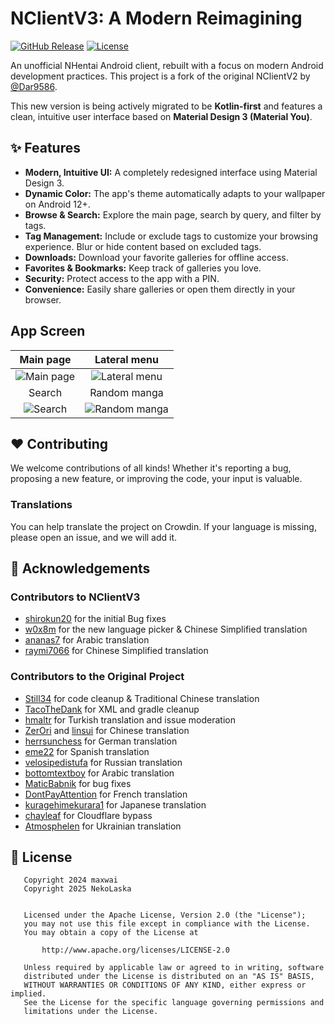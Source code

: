 # NClientV3: A Modern Reimagining

[![GitHub Release](https://img.shields.io/github/v/release/maxwai/NClientV3.svg?logo=github&style=for-the-badge)](https://github.com/maxwai/NClientV3/releases/latest)
[![License](https://img.shields.io/github/license/maxwai/NClientV3?style=for-the-badge)](https://github.com/maxwai/NClientV3/blob/master/LICENSE)

An unofficial NHentai Android client, rebuilt with a focus on modern Android development practices. This project is a fork of the original NClientV2 by [@Dar9586](https://github.com/Dar9586).

This new version is being actively migrated to be **Kotlin-first** and features a clean, intuitive user interface based on **Material Design 3 (Material You)**.

## ✨ Features

*   **Modern, Intuitive UI:** A completely redesigned interface using Material Design 3.
*   **Dynamic Color:** The app's theme automatically adapts to your wallpaper on Android 12+.
*   **Browse & Search:** Explore the main page, search by query, and filter by tags.
*   **Tag Management:** Include or exclude tags to customize your browsing experience. Blur or hide content based on excluded tags.
*   **Downloads:** Download your favorite galleries for offline access.
*   **Favorites & Bookmarks:** Keep track of galleries you love.
*   **Security:** Protect access to the app with a PIN.
*   **Convenience:** Easily share galleries or open them directly in your browser.

## App Screen

|                                                                Main page                                                                 |                                                                Lateral menu                                                                 |
|:----------------------------------------------------------------------------------------------------------------------------------------:|:-------------------------------------------------------------------------------------------------------------------------------------------:|
| ![Main page](https://raw.githubusercontent.com/maxwai/NClientV3/master/fastlane/metadata/android/en-US/images/phoneScreenshots/img1.jpg) | ![Lateral menu](https://raw.githubusercontent.com/maxwai/NClientV3/master/fastlane/metadata/android/en-US/images/phoneScreenshots/img2.jpg) |
|                                                                  Search                                                                  |                                                                Random manga                                                                 |
|  ![Search](https://raw.githubusercontent.com/maxwai/NClientV3/master/fastlane/metadata/android/en-US/images/phoneScreenshots/img3.jpg)   | ![Random manga](https://raw.githubusercontent.com/maxwai/NClientV3/master/fastlane/metadata/android/en-US/images/phoneScreenshots/img4.jpg) |

## ❤️ Contributing

We welcome contributions of all kinds! Whether it's reporting a bug, proposing a new feature, or improving the code, your input is valuable.

### Translations

You can help translate the project on Crowdin. If your language is missing, please open an issue, and we will add it.

## 🙏 Acknowledgements

### Contributors to NClientV3
*   [shirokun20](https://github.com/shirokun20) for the initial Bug fixes
*   [w0x8m](https://github.com/w0x8m) for the new language picker & Chinese Simplified translation
*   [ananas7](https://github.com/ananas7) for Arabic translation
*   [raymi7066](https://github.com/raymi7066) for Chinese Simplified translation

### Contributors to the Original Project
*   [Still34](https://github.com/Still34) for code cleanup & Traditional Chinese translation
*   [TacoTheDank](https://github.com/TacoTheDank) for XML and gradle cleanup
*   [hmaltr](https://github.com/hmaltr) for Turkish translation and issue moderation
*   [ZerOri](https://github.com/ZerOri) and [linsui](https://github.com/linsui) for Chinese translation
*   [herrsunchess](https://github.com/herrsunchess) for German translation
*   [eme22](https://github.com/herrsunchess) for Spanish translation
*   [velosipedistufa](https://github.com/velosipedistufa) for Russian translation
*   [bottomtextboy](https://github.com/bottomtextboy) for Arabic translation
*   [MaticBabnik](https://github.com/MaticBabnik) for bug fixes
*   [DontPayAttention](https://github.com/DontPayAttention) for French translation
*   [kuragehimekurara1](https://github.com/kuragehimekurara1) for Japanese translation
*   [chayleaf](https://github.com/chayleaf) for Cloudflare bypass
*   [Atmosphelen](https://github.com/Atmosphelen) for Ukrainian translation

## 📄 License

```text
   Copyright 2024 maxwai
   Copyright 2025 NekoLaska


   Licensed under the Apache License, Version 2.0 (the "License");
   you may not use this file except in compliance with the License.
   You may obtain a copy of the License at

       http://www.apache.org/licenses/LICENSE-2.0

   Unless required by applicable law or agreed to in writing, software
   distributed under the License is distributed on an "AS IS" BASIS,
   WITHOUT WARRANTIES OR CONDITIONS OF ANY KIND, either express or implied.
   See the License for the specific language governing permissions and
   limitations under the License.
```
